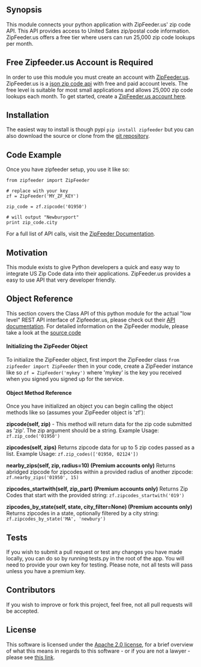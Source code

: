 ## Synopsis

This module connects your python application with ZipFeeder.us' zip code API. This API provides access to United Sates zip/postal code information. ZipFeeder.us offers a free tier where users can run 25,000 zip code lookups per month.

## Free Zipfeeder.us Account is Required
In order to use this module you must create an account with [ZipFeeder.us](https://zipfeeder.us).
ZipFeeder.us is a [json zip code api](https://zipfeeder.us/pricing) with free and paid account levels. The free level is suitable for most small applications and allows 25,000 zip code lookups each month.
To get started, create a [ZipFeeder.us account here](https://zipfeeder.us).

## Installation
The easiest way to install is though pypi ```pip install zipfeeder``` but you can also download the source or clone from the [git repository](https://github.com/rpupkin77/zipfeeder.py).
## Code Example

Once you have zipfeeder setup, you use it like so:

```
from zipfeeder import ZipFeeder

# replace with your key
zf = ZipFeeder('MY_ZF_KEY')

zip_code = zf.zipcode('01950')

# will output "Newburyport"
print zip_code.city
```

For a full list of API calls, visit the [ZipFeeder Documentation](https://zipfeeder.us/static/documentation/index.html).

## Motivation

This module exists to give Python developers a quick and easy way to integrate US Zip Code data into their applications. ZipFeeder.us provides a easy to use API that very developer friendly.


## Object Reference

This section covers the Class API of this python module for the actual "low level" REST API interface of Zipfeeder.us, please check out their [API documentation](https://zipfeeder.us/static/documentation/index.html). For detailed information on the ZipFeeder module, please take a look at the [source code](https://github.com/rpupkin77/zipfeeder.py)

#### Initializing the ZipFeeder Object

To initialize the ZipFeeder object, first import the ZipFeeder class ```from zipfeeder import ZipFeeder``` then in your code, create a ZipFeeder instance like so ```zf = ZipFeeder('mykey')``` where 'mykey' is the key you received when you signed you signed up for the service.

#### Object Method Reference
Once you have initialized an object you can begin calling the object methods like so (assumes your ZipFeeder object is 'zf'):

**zipcode(self, zip)** - This method will return data for the zip code submitted as 'zip'. The zip argument should be a string. Example Usage: ```zf.zip_code('01950')```

**zipcodes(self, zips)** Returns zipcode data for up to 5 zip codes passed as a list. Example Usage: ```zf.zip_codes(['01950, 02124'])```

**nearby_zips(self, zip, radius=10) (Premium accounts only)** Returns abridged zipcode for zipcodes within a provided radius of another zipcode: ```zf.nearby_zips('01950', 15)```

**zipcodes_startwith(self, zip_part) (Premium accounts only)** Returns Zip Codes that start with the provided string: ```zf.zipcodes_startwith('019')```

**zipcodes_by_state(self, state, city_filter=None) (Premium accounts only)** Returns zipcodes in a state, optionally filtered by a city string: ```zf.zipcodes_by_state('MA', 'newbury')```

## Tests

If you wish to submit a pull request or test any changes you have made locally, you can do so by running tests.py in the root of the app. You will need to provide your own key for testing. Please note, not all tests will pass unless you have a premium key.

## Contributors

If you wish to improve or fork this project, feel free, not all pull requests will be accepted.

## License

This software is licensed under the [Apache 2.0 license](https://www.apache.org/licenses/LICENSE-2.0), for a brief overview of what this means in regards to this software - or if you are not a lawyer - please see [this link](https://tldrlegal.com/license/apache-license-2.0-(apache-2.0)).